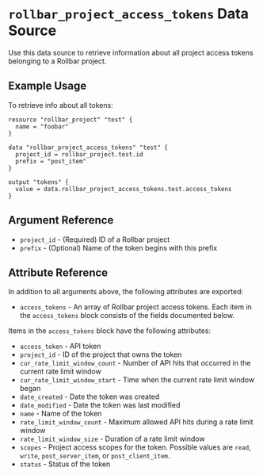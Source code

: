 `rollbar_project_access_tokens` Data Source
===========================================

Use this data source to retrieve information about all project access tokens
belonging to a Rollbar project.


Example Usage
-------------

To retrieve info about all tokens:

```hcl-terraform
resource "rollbar_project" "test" {
  name = "foobar"
}

data "rollbar_project_access_tokens" "test" {
  project_id = rollbar_project.test.id
  prefix = "post_item"
}

output "tokens" {
  value = data.rollbar_project_access_tokens.test.access_tokens
}
```

Argument Reference
------------------

* `project_id` - (Required) ID of a Rollbar project
* `prefix` - (Optional) Name of the token begins with this prefix


Attribute Reference
-------------------

In addition to all arguments above, the following attributes are exported:

* `access_tokens` - An array of Rollbar project access tokens.  Each item in the
  `access_tokens` block consists of the fields documented below.
  
Items in the `access_tokens` block have the following attributes:

* `access_token` - API token
* `project_id` - ID of the project that owns the token
* `cur_rate_limit_window_count` - Number of API hits that occurred in the
  current rate limit window
* `cur_rate_limit_window_start` - Time when the current rate limit window began
* `date_created` - Date the token was created
* `date_modified` - Date the token was last modified
* `name` - Name of the token
* `rate_limit_window_count` - Maximum allowed API hits during a rate limit
  window
* `rate_limit_window_size` - Duration of a rate limit window
* `scopes` - Project access scopes for the token.  Possible values are `read`,
  `write`, `post_server_item`, or `post_client_item`.
* `status` - Status of the token
